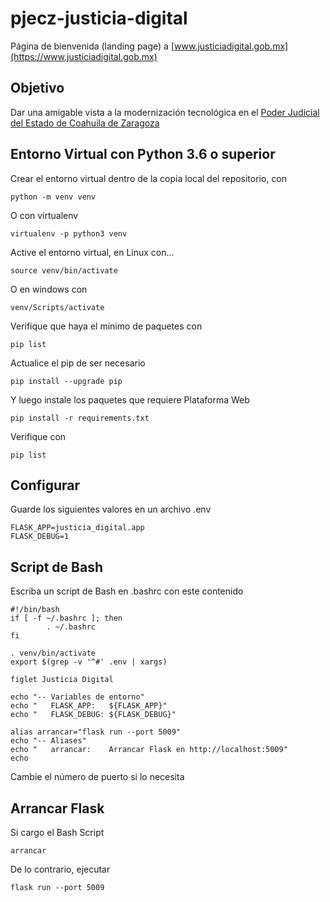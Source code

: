 # pjecz-justicia-digital

Página de bienvenida (landing page) a [www.justiciadigital.gob.mx](https://www.justiciadigital.gob.mx)

## Objetivo

Dar una amigable vista a la modernización tecnológica en el [Poder Judicial del Estado de Coahuila de Zaragoza](https://www.pjecz.gob.mx)

## Entorno Virtual con Python 3.6 o superior

Crear el entorno virtual dentro de la copia local del repositorio, con

    python -m venv venv

O con virtualenv

    virtualenv -p python3 venv

Active el entorno virtual, en Linux con...

    source venv/bin/activate

O en windows con

    venv/Scripts/activate

Verifique que haya el mínimo de paquetes con

    pip list

Actualice el pip de ser necesario

    pip install --upgrade pip

Y luego instale los paquetes que requiere Plataforma Web

    pip install -r requirements.txt

Verifique con

    pip list

## Configurar

Guarde los siguientes valores en un archivo .env

    FLASK_APP=justicia_digital.app
    FLASK_DEBUG=1

## Script de Bash

Escriba un script de Bash en .bashrc con este contenido

    #!/bin/bash
    if [ -f ~/.bashrc ]; then
            . ~/.bashrc
    fi

    . venv/bin/activate
    export $(grep -v '^#' .env | xargs)

    figlet Justicia Digital

    echo "-- Variables de entorno"
    echo "   FLASK_APP:   ${FLASK_APP}"
    echo "   FLASK_DEBUG: ${FLASK_DEBUG}"

    alias arrancar="flask run --port 5009"
    echo "-- Aliases"
    echo "   arrancar:    Arrancar Flask en http://localhost:5009"
    echo

Cambie el número de puerto si lo necesita

## Arrancar Flask

Si cargo el Bash Script

    arrancar

De lo contrario, ejecutar

    flask run --port 5009
